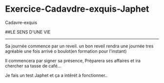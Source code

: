 # Exercice-Cadavdre-exquis-Japhet
Cadavre-exquis

##LE SENS D'UNE VIE
___________________

Sa journée commence par un reveil.
un bon reveil rendra une journée tres agréable
une fois arrivé o boulot(en formation pour l'instant)


Il commencera par signer sa présence,
Préparera ses affaires et ira chercher sa tasse de café...

Je fais un test Japhet et ça a intêrét à fonctionner..

